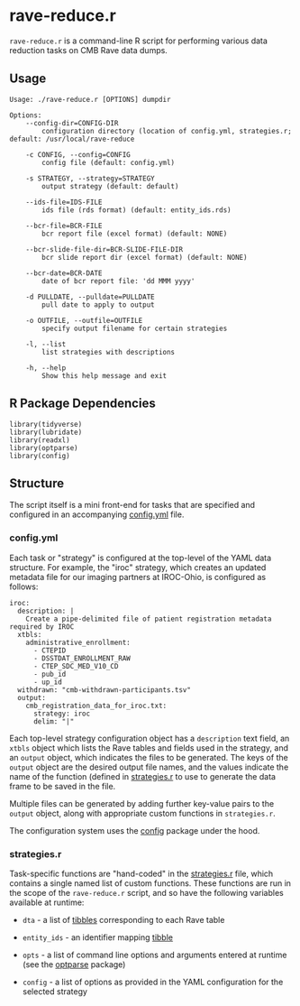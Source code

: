 rave-reduce.r
=============

`rave-reduce.r` is a command-line R script for performing various
data reduction tasks on CMB Rave data dumps.

## Usage

    Usage: ./rave-reduce.r [OPTIONS] dumpdir

    Options:
        --config-dir=CONFIG-DIR
		    configuration directory (location of config.yml, strategies.r; default: /usr/local/rave-reduce

    	-c CONFIG, --config=CONFIG
    		config file (default: config.yml)

    	-s STRATEGY, --strategy=STRATEGY
    		output strategy (default: default)

    	--ids-file=IDS-FILE
    		ids file (rds format) (default: entity_ids.rds)

      	--bcr-file=BCR-FILE
		    bcr report file (excel format) (default: NONE)

        --bcr-slide-file-dir=BCR-SLIDE-FILE-DIR
            bcr slide report dir (excel format) (default: NONE)

        --bcr-date=BCR-DATE
            date of bcr report file: 'dd MMM yyyy'

    	-d PULLDATE, --pulldate=PULLDATE
    		pull date to apply to output

        -o OUTFILE, --outfile=OUTFILE
            specify output filename for certain strategies

    	-l, --list
    		list strategies with descriptions

    	-h, --help
    		Show this help message and exit

## R Package Dependencies

    library(tidyverse)
    library(lubridate)
    library(readxl)
    library(optparse)
    library(config)

## Structure

The script itself is a mini front-end for tasks that are specified 
and configured in an accompanying [config.yml](/rave-reduce/config.yml) file. 

### config.yml

Each task or "strategy" is configured at the top-level of the YAML
data structure. For example, the "iroc" strategy, which creates an updated metadata file for our imaging partners at IROC-Ohio, is configured as follows:

    iroc:
      description: |
        Create a pipe-delimited file of patient registration metadata required by IROC
      xtbls:
        administrative_enrollment:
          - CTEPID
          - DSSTDAT_ENROLLMENT_RAW
          - CTEP_SDC_MED_V10_CD
          - pub_id
          - up_id
      withdrawn: "cmb-withdrawn-participants.tsv"
      output:
        cmb_registration_data_for_iroc.txt:
          strategy: iroc
          delim: "|"

Each top-level strategy configuration object has a `description` text field, an `xtbls` object which lists the Rave tables and fields used in the strategy, and an `output` object, which indicates the files to be generated. The keys of the `output` object are the desired output
file names, and the values indicate the name of the function (defined
in [strategies.r](/rave-reduce/strategies.r) to use to generate the 
data frame to be saved in the file.

Multiple files can be generated by adding further key-value pairs to the `output` object, along with appropriate custom functions in `strategies.r`.

The configuration system uses the [config](https://cran.r-project.org/web/packages/config/vignettes/introduction.html) package under the hood.

### strategies.r

Task-specific functions are "hand-coded" in the [strategies.r](/rave-reduce/strategies.r) file,
which contains a single named list of custom functions. These functions are run in the scope of the `rave-reduce.r` script, and so
have the following variables available at runtime:

* `dta` - a list of [tibbles](https://tibble.tidyverse.org/) corresponding to each Rave table

* `entity_ids` - an identifier mapping [tibble](https://tibble.tidyverse.org/)

* `opts` - a list of command line options and arguments entered at runtime (see the [optparse](https://cran.r-project.org/web/packages/optparse/vignettes/optparse.html) package)

* `config` - a list of options as provided in the YAML configuration for the selected strategy
